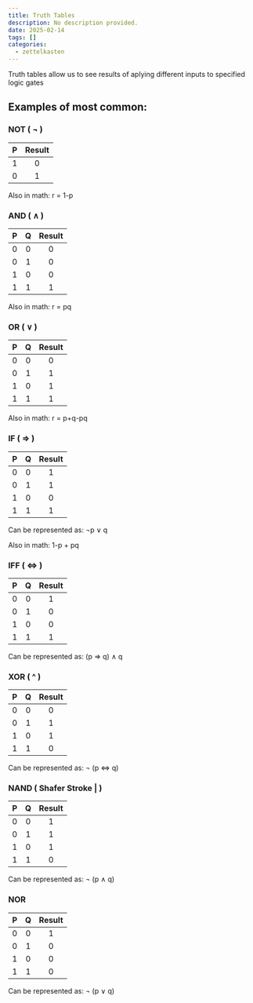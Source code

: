 ```yaml
---
title: Truth Tables
description: No description provided.
date: 2025-02-14
tags: []
categories:
  - zettelkasten
---
```


Truth tables allow us to see results of aplying different inputs to specified logic gates

## Examples of most common:

### NOT ( $\lnot$ )

| P | Result |
| :-: | :-: |
|1|0|
|0|1| 

Also in math: r = 1-p

### AND ( $\land$ )

| P | Q | Result |
| :-: | :-: | :-: |
|0|0|0|
|0|1|0|
|1|0|0|
|1|1|1|

Also in math: r = pq

### OR ( $\lor$ )

| P | Q | Result |
| :-: | :-: | :-: |
|0|0|0|
|0|1|1|
|1|0|1|
|1|1|1|

Also in math: r = p+q-pq

### IF ( $\Rightarrow$ )

| P | Q | Result |
| :-: | :-: | :-: |
|0|0|1|
|0|1|1|
|1|0|0|
|1|1|1|

Can be represented as:  $\lnot$p $\lor$ q

Also in math: 1-p + pq

### IFF ( $\Leftrightarrow$ )

| P | Q | Result |
| :-: | :-: | :-: |
|0|0|1|
|0|1|0|
|1|0|0|
|1|1|1|

Can be represented as: (p $\Rightarrow$ q) $\land$ q

### XOR ( ^ )

| P | Q | Result |
| :-: | :-: | :-: |
|0|0|0|
|0|1|1|
|1|0|1|
|1|1|0|

Can be represented as: $\lnot$ (p $\Leftrightarrow$ q)

### NAND ( Shafer Stroke | )

| P | Q | Result |
| :-: | :-: | :-: |
|0|0|1|
|0|1|1|
|1|0|1|
|1|1|0|

Can be represented as:  $\lnot$ (p $\land$ q)

### NOR

| P | Q | Result |
| :-: | :-: | :-: |
|0|0|1|
|0|1|0|
|1|0|0|
|1|1|0|

Can be represented as:  $\lnot$ (p $\lor$ q)
